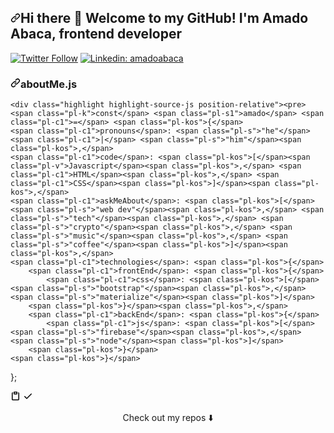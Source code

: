 <!---
idenz/idenz is a ✨ special ✨ repository because its `README.md` (this file) appears on your GitHub profile.
You can click the Preview link to take a look at your changes.
--->

<article class="markdown-body entry-content container-lg f5" itemprop="text"><h2><a id="user-content-hi-there--welcome-to-my-github-im-amado-abaca-frontend-developer" class="anchor" aria-hidden="true" href="#hi-there--welcome-to-my-github-im-amado-abaca-frontend-developer"><svg class="octicon octicon-link" viewBox="0 0 16 16" version="1.1" width="16" height="16" aria-hidden="true"><path fill-rule="evenodd" d="M7.775 3.275a.75.75 0 001.06 1.06l1.25-1.25a2 2 0 112.83 2.83l-2.5 2.5a2 2 0 01-2.83 0 .75.75 0 00-1.06 1.06 3.5 3.5 0 004.95 0l2.5-2.5a3.5 3.5 0 00-4.95-4.95l-1.25 1.25zm-4.69 9.64a2 2 0 010-2.83l2.5-2.5a2 2 0 012.83 0 .75.75 0 001.06-1.06 3.5 3.5 0 00-4.95 0l-2.5 2.5a3.5 3.5 0 004.95 4.95l1.25-1.25a.75.75 0 00-1.06-1.06l-1.25 1.25a2 2 0 01-2.83 0z"></path></svg></a>Hi there <g-emoji class="g-emoji" alias="wave" fallback-src="https://github.githubassets.com/images/icons/emoji/unicode/1f44b.png">👋</g-emoji> Welcome to my GitHub! I'm Amado Abaca, frontend developer</h2>
<p><a target="_blank" rel="noopener noreferrer" href="https://camo.githubusercontent.com/895d54343954e255c52530b55e55128744392499eef3b88700e015608135aab7/68747470733a2f2f696d672e736869656c64732e696f2f747769747465722f666f6c6c6f772f616d61626b5f3f7374796c653d736f6369616c"><img src="https://camo.githubusercontent.com/895d54343954e255c52530b55e55128744392499eef3b88700e015608135aab7/68747470733a2f2f696d672e736869656c64732e696f2f747769747465722f666f6c6c6f772f616d61626b5f3f7374796c653d736f6369616c" alt="Twitter Follow" data-canonical-src="https://img.shields.io/twitter/follow/amabk_?style=social" style="max-width:100%;"></a>
<a href="https://www.linkedin.com/in/amado-abaca-59845a1b4/" rel="nofollow"><img src="https://camo.githubusercontent.com/3305c0ed668b6da4d507613d05b6dd0d397c4649712719d076ae9835b4ab5e72/68747470733a2f2f696d672e736869656c64732e696f2f62616467652f2d616d61646f2d626c75653f7374796c653d666c61742d737175617265266c6f676f3d4c696e6b6564696e266c6f676f436f6c6f723d7768697465266c696e6b3d68747470733a2f2f68747470733a2f2f7777772e6c696e6b6564696e2e636f6d2f696e2f616d61646f2d61626163612d3539383435613162342f" alt="Linkedin: amadoabaca" data-canonical-src="https://img.shields.io/badge/-amado-blue?style=flat-square&amp;logo=Linkedin&amp;logoColor=white&amp;link=https://https://www.linkedin.com/in/amado-abaca-59845a1b4/" style="max-width:100%;"></a>
<a target="_blank" rel="noopener noreferrer" href="https://camo.githubusercontent.com/15bc8fe813d2d0e800570ce8d416cce7b56d7e8bf9e64242185d87ad93c3d06d/68747470733a2f2f76697369746f722d62616467652e676c697463682e6d652f62616467653f706167655f69643d616d61646f61626163612e616d61646f6162616361"><img src="https://camo.githubusercontent.com/15bc8fe813d2d0e800570ce8d416cce7b56d7e8bf9e64242185d87ad93c3d06d/68747470733a2f2f76697369746f722d62616467652e676c697463682e6d652f62616467653f706167655f69643d616d61646f61626163612e616d61646f6162616361" alt="" data-canonical-src="https://visitor-badge.glitch.me/badge?page_id=amadoabaca.amadoabaca" style="max-width:100%;"></a></p>
<h3><a id="user-content-aboutmejs" class="anchor" aria-hidden="true" href="#aboutmejs"><svg class="octicon octicon-link" viewBox="0 0 16 16" version="1.1" width="16" height="16" aria-hidden="true"><path fill-rule="evenodd" d="M7.775 3.275a.75.75 0 001.06 1.06l1.25-1.25a2 2 0 112.83 2.83l-2.5 2.5a2 2 0 01-2.83 0 .75.75 0 00-1.06 1.06 3.5 3.5 0 004.95 0l2.5-2.5a3.5 3.5 0 00-4.95-4.95l-1.25 1.25zm-4.69 9.64a2 2 0 010-2.83l2.5-2.5a2 2 0 012.83 0 .75.75 0 001.06-1.06 3.5 3.5 0 00-4.95 0l-2.5 2.5a3.5 3.5 0 004.95 4.95l1.25-1.25a.75.75 0 00-1.06-1.06l-1.25 1.25a2 2 0 01-2.83 0z"></path></svg></a>aboutMe.js</h3>

    <div class="highlight highlight-source-js position-relative"><pre><span class="pl-k">const</span> <span class="pl-s1">amado</span> <span class="pl-c1">=</span> <span class="pl-kos">{</span>
    <span class="pl-c1">pronouns</span>: <span class="pl-s">"he"</span> <span class="pl-c1">|</span> <span class="pl-s">"him"</span><span class="pl-kos">,</span>
    <span class="pl-c1">code</span>: <span class="pl-kos">[</span><span class="pl-v">Javascript</span><span class="pl-kos">,</span> <span class="pl-c1">HTML</span><span class="pl-kos">,</span> <span class="pl-c1">CSS</span><span class="pl-kos">]</span><span class="pl-kos">,</span>
    <span class="pl-c1">askMeAbout</span>: <span class="pl-kos">[</span><span class="pl-s">"web dev"</span><span class="pl-kos">,</span> <span class="pl-s">"tech"</span><span class="pl-kos">,</span> <span class="pl-s">"crypto"</span><span class="pl-kos">,</span> <span class="pl-s">"music"</span><span class="pl-kos">,</span> <span class="pl-s">"coffee"</span><span class="pl-kos">]</span><span class="pl-kos">,</span>
    <span class="pl-c1">technologies</span>: <span class="pl-kos">{</span>
        <span class="pl-c1">frontEnd</span>: <span class="pl-kos">{</span>
            <span class="pl-c1">css</span>: <span class="pl-kos">[</span><span class="pl-s">"bootstrap"</span><span class="pl-kos">,</span> <span class="pl-s">"materialize"</span><span class="pl-kos">]</span>
        <span class="pl-kos">}</span><span class="pl-kos">,</span>
        <span class="pl-c1">backEnd</span>: <span class="pl-kos">{</span>
            <span class="pl-c1">js</span>: <span class="pl-kos">[</span><span class="pl-s">"firebase"</span><span class="pl-kos">,</span> <span class="pl-s">"node"</span><span class="pl-kos">]</span>
        <span class="pl-kos">}</span>        
    <span class="pl-kos">}</span>
<span class="pl-kos">}</span><span class="pl-kos">;</span></pre><div class="zeroclipboard-container position-absolute right-0 top-0">
    <clipboard-copy aria-label="Copy" class="ClipboardButton btn js-clipboard-copy m-2 p-0 tooltipped-no-delay" data-copy-feedback="Copied!" data-tooltip-direction="w" value="const amado = {
    pronouns: &quot;he&quot; | &quot;him&quot;,
    code: [Javascript, HTML, CSS],
    askMeAbout: [&quot;web dev&quot;, &quot;tech&quot;, &quot;crypto&quot;, &quot;music&quot;, &quot;coffee&quot;],
    technologies: {
        frontEnd: {
            css: [&quot;bootstrap&quot;, &quot;materialize&quot;]
        },
        backEnd: {
            js: [&quot;firebase&quot;, &quot;node&quot;]
        }        
    }
};
" tabindex="0" role="button">
      <svg aria-hidden="true" viewBox="0 0 16 16" version="1.1" data-view-component="true" height="16" width="16" class="octicon octicon-clippy js-clipboard-clippy-icon m-2">
    <path fill-rule="evenodd" d="M5.75 1a.75.75 0 00-.75.75v3c0 .414.336.75.75.75h4.5a.75.75 0 00.75-.75v-3a.75.75 0 00-.75-.75h-4.5zm.75 3V2.5h3V4h-3zm-2.874-.467a.75.75 0 00-.752-1.298A1.75 1.75 0 002 3.75v9.5c0 .966.784 1.75 1.75 1.75h8.5A1.75 1.75 0 0014 13.25v-9.5a1.75 1.75 0 00-.874-1.515.75.75 0 10-.752 1.298.25.25 0 01.126.217v9.5a.25.25 0 01-.25.25h-8.5a.25.25 0 01-.25-.25v-9.5a.25.25 0 01.126-.217z"></path>
</svg>
      <svg aria-hidden="true" viewBox="0 0 16 16" version="1.1" data-view-component="true" height="16" width="16" class="octicon octicon-check js-clipboard-check-icon color-text-success m-2 d-none">
    <path fill-rule="evenodd" d="M13.78 4.22a.75.75 0 010 1.06l-7.25 7.25a.75.75 0 01-1.06 0L2.22 9.28a.75.75 0 011.06-1.06L6 10.94l6.72-6.72a.75.75 0 011.06 0z"></path>
</svg>
    </clipboard-copy>
  </div></div>
<p align="center">
Check out my repos <g-emoji class="g-emoji" alias="arrow_down" fallback-src="https://github.githubassets.com/images/icons/emoji/unicode/2b07.png">⬇️</g-emoji>  
</p>
</article>
